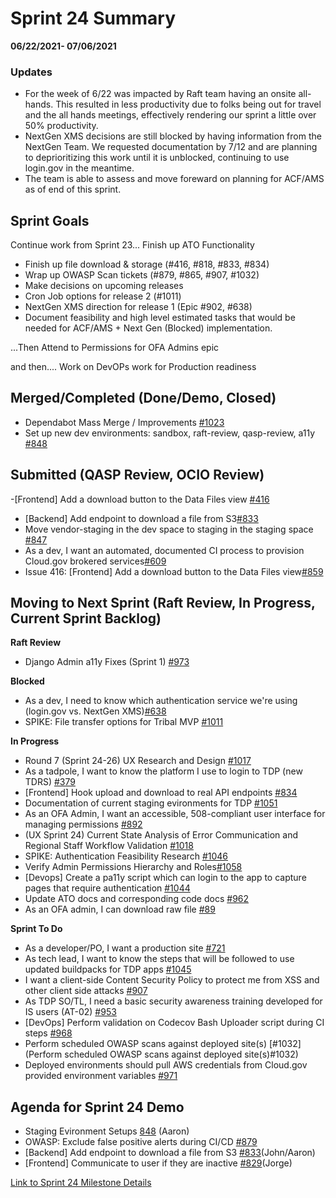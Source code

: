 # Sprint 24 Summary
**06/22/2021- 07/06/2021**

### Updates
 - For the week of 6/22 was impacted by Raft team having an onsite all-hands. This resulted in less productivity due to folks being out for travel and the all hands meetings, effectively rendering our sprint a little over 50% productivity.
- NextGen XMS decisions are still blocked by having information from the NextGen Team. We requested documentation by 7/12 and are planning to deprioritizing this work until it is unblocked, continuing to use login.gov in the meantime.
- The team is able to assess and move foreward on planning for ACF/AMS as of end of this sprint.


## Sprint Goals

Continue work from Sprint 23...
Finish up ATO Functionality

- Finish up file download & storage (#416, #818, #833, #834)
- Wrap up OWASP Scan tickets (#879, #865, #907,  #1032)
- Make decisions on upcoming releases
- Cron Job options for release 2 (#1011)
- NextGen XMS direction for release 1 (Epic #902, #638)
- Document feasibility and high level estimated tasks that would be needed for ACF/AMS + Next Gen (Blocked) implementation.

...Then
Attend to Permissions for OFA Admins epic

and then....
Work on DevOPs work for Production readiness

## Merged/Completed (Done/Demo, Closed)
- Dependabot Mass Merge / Improvements [#1023](https://app.zenhub.com/workspaces/tdrs-sprint-board-5f18ab06dfd91c000f7e682e/issues/raft-tech/tanf-app/1023)
- Set up new dev environments: sandbox, raft-review, qasp-review, a11y [#848](https://app.zenhub.com/workspaces/tdrs-sprint-board-5f18ab06dfd91c000f7e682e/issues/raft-tech/tanf-app/848)

## Submitted (QASP Review, OCIO Review)
-[Frontend] Add a download button to the Data Files view [#416](https://app.zenhub.com/workspaces/tdrs-sprint-board-5f18ab06dfd91c000f7e682e/issues/raft-tech/tanf-app/416)
- [Backend] Add endpoint to download a file from S3[#833](https://app.zenhub.com/workspaces/tdrs-sprint-board-5f18ab06dfd91c000f7e682e/issues/raft-tech/tanf-app/833)
- Move vendor-staging in the dev space to staging in the staging space [#847](https://app.zenhub.com/workspaces/tdrs-sprint-board-5f18ab06dfd91c000f7e682e/issues/raft-tech/tanf-app/847)
- As a dev, I want an automated, documented CI process to provision Cloud.gov brokered services[#609](https://app.zenhub.com/workspaces/tdrs-sprint-board-5f18ab06dfd91c000f7e682e/issues/raft-tech/tanf-app/609)
- Issue 416: [Frontend] Add a download button to the Data Files view[#859](https://app.zenhub.com/workspaces/tdrs-sprint-board-5f18ab06dfd91c000f7e682e/issues/raft-tech/tanf-app/859)


## Moving to Next Sprint (Raft Review, In Progress, Current Sprint Backlog)
**Raft Review**
- Django Admin a11y Fixes (Sprint 1) [#973](https://app.zenhub.com/workspaces/tdrs-sprint-board-5f18ab06dfd91c000f7e682e/issues/raft-tech/tanf-app/973)

**Blocked**
- As a dev, I need to know which authentication service we're using (login.gov vs. NextGen XMS)[#638](https://app.zenhub.com/workspaces/tdrs-sprint-board-5f18ab06dfd91c000f7e682e/issues/raft-tech/tanf-app/638)
- SPIKE: File transfer options for Tribal MVP [#1011](https://app.zenhub.com/workspaces/tdrs-sprint-board-5f18ab06dfd91c000f7e682e/issues/raft-tech/tanf-app/1011)

**In Progress**
- Round 7 (Sprint 24-26) UX Research and Design [#1017](https://app.zenhub.com/workspaces/tdrs-sprint-board-5f18ab06dfd91c000f7e682e/issues/raft-tech/tanf-app/1017)
- As a tadpole, I want to know the platform I use to login to TDP (new TDRS) [#379](https://app.zenhub.com/workspaces/tdrs-sprint-board-5f18ab06dfd91c000f7e682e/issues/raft-tech/tanf-app/379)
- [Frontend] Hook upload and download to real API endpoints [#834](https://app.zenhub.com/workspaces/tdrs-sprint-board-5f18ab06dfd91c000f7e682e/issues/raft-tech/tanf-app/834)
- Documentation of current staging evironments for TDP [#1051](https://app.zenhub.com/workspaces/tdrs-sprint-board-5f18ab06dfd91c000f7e682e/issues/raft-tech/tanf-app/1051)
- As an OFA Admin, I want an accessible, 508-compliant user interface for managing permissions [#892](https://app.zenhub.com/workspaces/tdrs-sprint-board-5f18ab06dfd91c000f7e682e/issues/raft-tech/tanf-app/892)
- (UX Sprint 24) Current State Analysis of Error Communication and Regional Staff Workflow Validation [#1018](https://app.zenhub.com/workspaces/tdrs-sprint-board-5f18ab06dfd91c000f7e682e/issues/raft-tech/tanf-app/1018)
- SPIKE: Authentication Feasibility Research [#1046](https://app.zenhub.com/workspaces/tdrs-sprint-board-5f18ab06dfd91c000f7e682e/issues/raft-tech/tanf-app/1046)
- Verify Admin Permissions Hierarchy and Roles[#1058](https://app.zenhub.com/workspaces/tdrs-sprint-board-5f18ab06dfd91c000f7e682e/issues/raft-tech/tanf-app/1058)
- [Devops] Create a pa11y script which can login to the app to capture pages that require authentication [#1044](https://app.zenhub.com/workspaces/tdrs-sprint-board-5f18ab06dfd91c000f7e682e/issues/raft-tech/tanf-app/1044)
- Update ATO docs and corresponding code docs [#962](https://app.zenhub.com/workspaces/tdrs-sprint-board-5f18ab06dfd91c000f7e682e/issues/raft-tech/tanf-app/962)
- As an OFA admin, I can download raw file [#89](https://app.zenhub.com/workspaces/tdrs-sprint-board-5f18ab06dfd91c000f7e682e/issues/raft-tech/tanf-app/89)


**Sprint To Do**
- As a developer/PO, I want a production site [#721](https://app.zenhub.com/workspaces/tdrs-sprint-board-5f18ab06dfd91c000f7e682e/issues/raft-tech/tanf-app/721)
- As tech lead, I want to know the steps that will be followed to use updated buildpacks for TDP apps [#1045](https://app.zenhub.com/workspaces/tdrs-sprint-board-5f18ab06dfd91c000f7e682e/issues/raft-tech/tanf-app/1045)
- I want a client-side Content Security Policy to protect me from XSS and other client side attacks [#907](https://app.zenhub.com/workspaces/tdrs-sprint-board-5f18ab06dfd91c000f7e682e/issues/raft-tech/tanf-app/907)
- As TDP SO/TL, I need a basic security awareness training developed for IS users (AT-02) [#953](https://app.zenhub.com/workspaces/tdrs-sprint-board-5f18ab06dfd91c000f7e682e/issues/raft-tech/tanf-app/953)
- [DevOps] Perform validation on Codecov Bash Uploader script during CI steps [#968](https://app.zenhub.com/workspaces/tdrs-sprint-board-5f18ab06dfd91c000f7e682e/issues/raft-tech/tanf-app/968)
- Perform scheduled OWASP scans against deployed site(s) [#1032](Perform scheduled OWASP scans against deployed site(s)#1032)
- Deployed environments should pull AWS credentials from Cloud.gov provided environment variables [#971](https://app.zenhub.com/workspaces/tdrs-sprint-board-5f18ab06dfd91c000f7e682e/issues/raft-tech/tanf-app/971)


## Agenda for Sprint 24 Demo 
- Staging Evironment Setups [848](https://app.zenhub.com/workspaces/tdrs-sprint-board-5f18ab06dfd91c000f7e682e/issues/raft-tech/tanf-app/848) (Aaron) 
- OWASP: Exclude false positive alerts during CI/CD [#879](https://app.zenhub.com/workspaces/tdrs-sprint-board-5f18ab06dfd91c000f7e682e/issues/raft-tech/tanf-app/879)
- [Backend] Add endpoint to download a file from S3 [#833](https://app.zenhub.com/workspaces/tdrs-sprint-board-5f18ab06dfd91c000f7e682e/issues/raft-tech/tanf-app/833)(John/Aaron)
- [Frontend] Communicate to user if they are inactive [#829](https://app.zenhub.com/workspaces/tdrs-sprint-board-5f18ab06dfd91c000f7e682e/issues/raft-tech/tanf-app/829)(Jorge)

[Link to Sprint 24 Milestone Details](https://github.com/raft-tech/TANF-app/milestone/26)
